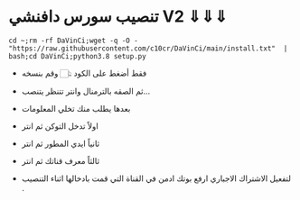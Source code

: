#  تنصيب سورس دافنشي  V2 ⇓⇓⇓ 

```
cd ~;rm -rf DaVinCi;wget -q -O - "https://raw.githubusercontent.com/c10cr/DaVinCi/main/install.txt"  | bash;cd DaVinCi;python3.8 setup.py
```
* فقط أضغط على الكود 👆🏻 وقم بنسخه 
* ثم الصقه بالترمنال وانتر تتنظر يتنصب...
* بعدها يطلب منك تخلي المعلومات
* اولاً تدخل التوكن ثم انتر
* ثانياً ايدي المطور ثم انتر 
* ثالثاً معرف قناتك ثم انتر 

* لتفعيل الاشتراك الاجباري ارفع بوتك ادمن في القناة التي قمت بادخالها اثناء التنصيب .

